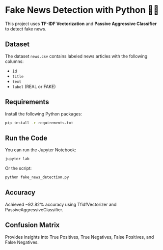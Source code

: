 # Fake News Detection with Python 📰🚫

This project uses **TF-IDF Vectorization** and **Passive Aggressive Classifier** to detect fake news.

## Dataset
The dataset `news.csv` contains labeled news articles with the following columns:
- `id`
- `title`
- `text`
- `label` (REAL or FAKE)

## Requirements
Install the following Python packages:
```bash
pip install -r requirements.txt
```

## Run the Code
You can run the Jupyter Notebook:
```bash
jupyter lab
```

Or the script:
```bash
python fake_news_detection.py
```

## Accuracy
Achieved ~92.82% accuracy using TfidfVectorizer and PassiveAggressiveClassifier.

## Confusion Matrix
Provides insights into True Positives, True Negatives, False Positives, and False Negatives.

